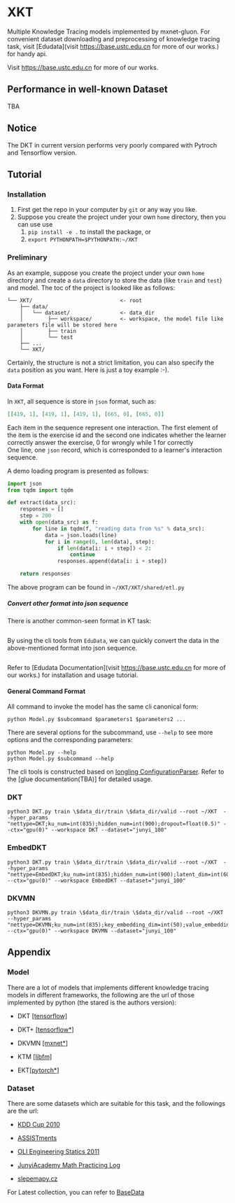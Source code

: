 # XKT
Multiple Knowledge Tracing models implemented by mxnet-gluon. 
For convenient dataset downloading and preprocessing of knowledge tracing task, 
visit [Edudata](visit https://base.ustc.edu.cn for more of our works.) for handy api.

Visit https://base.ustc.edu.cn for more of our works.

## Performance in well-known Dataset

TBA

## Notice

The DKT in current version performs very poorly compared with Pytroch and Tensorflow version.
 

## Tutorial

### Installation

1. First get the repo in your computer by `git` or any way you like.
2. Suppose you create the project under your own `home` directory, then you can use use 
    1. `pip install -e .` to install the package, or
    2. `export PYTHONPATH=$PYTHONPATH:~/XKT`

### Preliminary
As an example, suppose you create the project under your own `home` directory 
and create a `data` directory to store the data (like `train` and `test`) and model.
The toc of the project is looked like as follows:
```text
└── XKT/                            <- root
    ├── data/
    │   └── dataset/                <- data_dir
    │        ├── workspace/         <- workspace, the model file like parameters file will be stored here
    │        ├── train
    │        └── test
    ├── ...
    └── XKT/
```
Certainly, the structure is not a strict limitation, you can also specify the `data` position as you want. 
Here is just a toy example :-).  

#### Data Format
In `XKT`, all sequence is store in `json` format, such as:
```json
[[419, 1], [419, 1], [419, 1], [665, 0], [665, 0]]
```
Each item in the sequence represent one interaction. The first element of the item is the exercise id 
and the second one indicates whether the learner correctly answer the exercise, 0 for wrongly while 1 for correctly  
One line, one `json` record, which is corresponded to a learner's interaction sequence.

A demo loading program is presented as follows:
```python
import json
from tqdm import tqdm

def extract(data_src):
    responses = []
    step = 200
    with open(data_src) as f:
        for line in tqdm(f, "reading data from %s" % data_src):
            data = json.loads(line)
            for i in range(0, len(data), step):
                if len(data[i: i + step]) < 2:
                    continue
                responses.append(data[i: i + step])

    return responses
```
The above program can be found in `~/XKT/XKT/shared/etl.py`

##### Convert other format into json sequence
There is another common-seen format in KT task:
```text

```
By using the cli tools from `EduData`, we can quickly convert the data in the above-mentioned format into json sequence.
```shell

```
Refer to [Edudata Documentation](visit https://base.ustc.edu.cn for more of our works.) for installation and usage tutorial.

#### General Command Format
All command to invoke the model has the same cli canonical form:
```shell
python Model.py $subcommand $parameters1 $parameters2 ...
```
There are several options for the subcommand, use `--help` to see more options and the corresponding parameters:
```shell
python Model.py --help
python Model.py $subcommand --help 
```

The cli tools is constructed based on 
[longling ConfigurationParser](https://longling.readthedocs.io/zh/latest/submodule/lib/index.html#module-longling.lib.parser). 
Refer to the [glue documentation(TBA)] for detailed usage.

### DKT
```shell
python3 DKT.py train \$data_dir/train \$data_dir/valid --root ~/XKT  --hyper_params "nettype=DKT;ku_num=int(835);hidden_num=int(900);dropout=float(0.5)" --ctx="gpu(0)" --workspace DKT --dataset="junyi_100"
```


### EmbedDKT
```shell
python3 DKT.py train \$data_dir/train \$data_dir/valid --root ~/XKT  --hyper_params "nettype=EmbedDKT;ku_num=int(835);hidden_num=int(900);latent_dim=int(600);dropout=float(0.5)" --ctx="gpu(0)" --workspace EmbedDKT --dataset="junyi_100" 
```

### DKVMN
```shell
python3 DKVMN.py train \$data_dir/train \$data_dir/valid --root ~/XKT  --hyper_params "nettype=DKVMN;ku_num=int(835);key_embedding_dim=int(50);value_embedding_dim=int(200);hidden_num=int(50);key_memory_size=int(20);key_memory_state_dim=int(50);value_memory_size=int(20);value_memory_state_dim=int(200);dropout=float(0.5)" --ctx="gpu(0)" --workspace DKVMN --dataset="junyi_100"
```
## Appendix

### Model
There are a lot of models that implements different knowledge tracing models in different frameworks, 
the following are the url of those implemented by python (the stared is the authors version):

* DKT [[tensorflow]](https://github.com/mhagiwara/deep-knowledge-tracing)

* DKT+ [[tensorflow*]](https://github.com/ckyeungac/deep-knowledge-tracing-plus)

* DKVMN [[mxnet*]](https://github.com/jennyzhang0215/DKVMN)

* KTM [[libfm]](https://github.com/jilljenn/ktm)

* EKT[[pytorch*]](https://github.com/bigdata-ustc/ekt)

### Dataset
There are some datasets which are suitable for this task, and the followings are the url:

* [KDD Cup 2010](https://pslcdatashop.web.cmu.edu/KDDCup/downloads.jsp)

* [ASSISTments](https://sites.google.com/site/assistmentsdata/)

* [OLI Engineering Statics 2011](https://pslcdatashop.web.cmu.edu/DatasetInfo?datasetId=507)

* [JunyiAcademy Math Practicing Log](https://pslcdatashop.web.cmu.edu/DatasetInfo?datasetId=1198)

* [slepemapy.cz](https://www.fi.muni.cz/adaptivelearning/?a=data)

For Latest collection, you can refer to [BaseData](http://base.ustc.edu.cn/data/) 